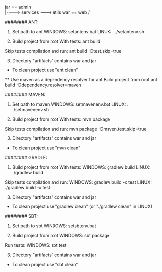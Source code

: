 jar == admin \
              |----> services ---> utils
war == web   /


########
ANT:
1) Set path to ant
WINDOWS: setantenv.bat
LINUX: . ./setantenv.sh

2) Build project from root
With tests:
 ant build

Skip tests compilation and run:
 ant build -Dtest.skip=true
 
3) Directory "artifacts" contains war and jar

* To clean project use "ant clean"

** Use maven as a dependency resolver for ant
Build project from root
ant build -Ddependency.resolver=maven


########
MAVEN:
1) Set path to maven
WINDOWS: setmavenenv.bat
LINUX: . ./setmavenenv.sh

2) Build project from root
With tests:
 mvn package

Skip tests compilation and run:
 mvn package -Dmaven.test.skip=true
 
3) Directory "artifacts" contains war and jar

* To clean project use "mvn clean"

 
########
GRADLE:
1) Build project from root
With tests:
WINDOWS: gradlew build
LINUX: ./gradlew build

Skip tests compilation and run:
WINDOWS: gradlew build -x test
LINUX: ./gradlew build -x test
 
3) Directory "artifacts" contains war and jar

* To clean project use "gradlew clean" (or "./gradlew clean" in LINUX)


########
SBT:
1) Set path to sbt
WINDOWS: setsbtenv.bat

2) Build project from root
WINDOWS: sbt package

Run tests:
WINDOWS: sbt test

3) Directory "artifacts" contains war and jar

* To clean project use "sbt clean"

